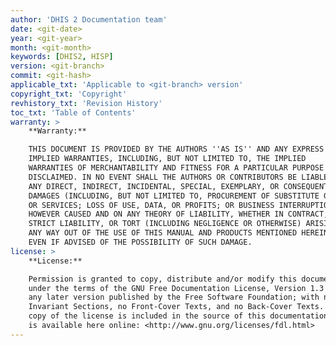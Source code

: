 ```yaml
---
author: 'DHIS 2 Documentation team'
date: <git-date>
year: <git-year>
month: <git-month>
keywords: [DHIS2, HISP]
version: <git-branch>
commit: <git-hash>
applicable_txt: 'Applicable to <git-branch> version'
copyright_txt: 'Copyright'
revhistory_txt: 'Revision History'
toc_txt: 'Table of Contents'
warranty: >
    **Warranty:**

    THIS DOCUMENT IS PROVIDED BY THE AUTHORS ''AS IS'' AND ANY EXPRESS OR
    IMPLIED WARRANTIES, INCLUDING, BUT NOT LIMITED TO, THE IMPLIED
    WARRANTIES OF MERCHANTABILITY AND FITNESS FOR A PARTICULAR PURPOSE ARE
    DISCLAIMED. IN NO EVENT SHALL THE AUTHORS OR CONTRIBUTORS BE LIABLE FOR
    ANY DIRECT, INDIRECT, INCIDENTAL, SPECIAL, EXEMPLARY, OR CONSEQUENTIAL
    DAMAGES (INCLUDING, BUT NOT LIMITED TO, PROCUREMENT OF SUBSTITUTE GOODS
    OR SERVICES; LOSS OF USE, DATA, OR PROFITS; OR BUSINESS INTERRUPTION)
    HOWEVER CAUSED AND ON ANY THEORY OF LIABILITY, WHETHER IN CONTRACT,
    STRICT LIABILITY, OR TORT (INCLUDING NEGLIGENCE OR OTHERWISE) ARISING IN
    ANY WAY OUT OF THE USE OF THIS MANUAL AND PRODUCTS MENTIONED HEREIN,
    EVEN IF ADVISED OF THE POSSIBILITY OF SUCH DAMAGE.
license: >
    **License:**

    Permission is granted to copy, distribute and/or modify this document
    under the terms of the GNU Free Documentation License, Version 1.3 or
    any later version published by the Free Software Foundation; with no
    Invariant Sections, no Front-Cover Texts, and no Back-Cover Texts. A
    copy of the license is included in the source of this documentation, and
    is available here online: <http://www.gnu.org/licenses/fdl.html>
---
```

